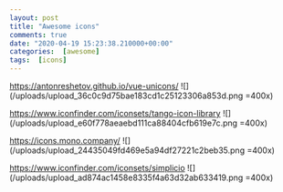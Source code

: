 ```yaml
---
layout: post
title: "Awesome icons"
comments: true
date: "2020-04-19 15:23:38.210000+00:00"
categories:  [awesome]
tags:  [icons]
---
```





https://antonreshetov.github.io/vue-unicons/
![](/uploads/upload_36c0c9d75bae183cd1c25123306a853d.png =400x)

https://www.iconfinder.com/iconsets/tango-icon-library
![](/uploads/upload_e60f778aeaebd111ca88404cfb619e7c.png =400x)

https://icons.mono.company/
![](/uploads/upload_24435049fd469e5a94df27221c2beb35.png =400x)

https://www.iconfinder.com/iconsets/simplicio
![](/uploads/upload_ad874ac1458e8335f4a63d32ab633419.png =400x)



